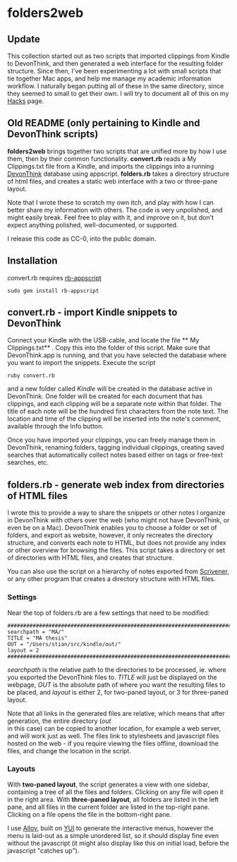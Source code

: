 # folders2web

## Update
This collection started out as two scripts that imported clippings from Kindle to DevonThink, and then generated a web interface for the resulting folder structure. Since then, I've been experimenting a lot with small scripts that tie together Mac apps, and help me manage my academic information workflow. I naturally began putting all of these in the same directory, since they seemed to small to get their own. I will try to document all of this on my [Hacks][100] page.

[100]: http://reganmian.net/wiki/Hacks

## Old README (only pertaining to Kindle and DevonThink scripts)

**folders2web**  brings together two scripts that are unified more by how I use them, then by their common functionality.
**convert.rb**  reads a My Clippings.txt file from a Kindle, and imports the clippings into a running [DevonThink][1] database
using appscript. **folders.rb**  takes a directory structure of html files, and creates a static web interface with a two 
or three-pane layout.

Note that I wrote these to scratch my own itch, and play with how I can better share my information with others. The code
is very unpolished, and might easily break. Feel free to play with it, and improve on it, but don't expect anything polished,
well-documented, or supported.

I release this code as CC-0, into the public domain.

[1]: http://www.devon-technologies.com/products/devonthink/

## Installation

convert.rb requires [rb-appscript][2]
  
	sudo gem install rb-appscript
[2]: http://appscript.sourceforge.net/rb-appscript/install.html

## convert.rb - import Kindle snippets to DevonThink

Connect your Kindle with the USB-cable, and locate the file ** My Clippings.txt** . Copy this into the folder of this 
script. Make sure that DevonThink.app is running, and that you have selected the database where you want to import
the snippets. Execute the script

	ruby convert.rb
  
and a new folder called *Kindle* will be created in the database active in DevonThink. One folder will be created for each
document that has clippings, and each clipping will be a separate note within that folder. The title of each note will
be the hundred first characters from the note text. The location and time of the clipping will be inserted into the
note's comment, available through the Info button.

Once you have imported your clippings, you can freely manage them in DevonThink, renaming folders, tagging individual 
clippings, creating saved searches that automatically collect notes based either on tags or free-text searches, etc.

## folders.rb - generate web index from directories of HTML files

I wrote this to provide a way to share the snippets or other notes I organize in DevonThink with others over the web (who might
not have DevonThink, or even be on a Mac). DevonThink enables you to choose a folder or set of folders, and export as website,
however, it only recreates the directory structure, and converts each note to HTML, but does not provide any index or other
overview for browsing the files. This script takes a directory or set of directories with HTML files, and creates that structure.

You can also use the script on a hierarchy of notes exported from [Scrivener][3], or any other program that creates a directory
structure with HTML files.

[3]: http://www.literatureandlatte.com/scrivener.php

### Settings

Near the top of folders.rb are a few settings that need to be modified:

	#######################################################################
	searchpath = "MA/"  
	TITLE = "MA thesis"
	OUT = "/Users/stian/src/kindle/out/"
	layout = 2
	#######################################################################

*searchpath* is the relative path to the directories to be processed, ie. where you exported the DevonThink files to. *TITLE* will
just be displayed on the webpage, *OUT* is the absolute path of where you want the resulting files to be placed, and *layout* is 
either 2, for two-paned layout, or 3 for three-paned layout.

Note that all links in the generated files are relative, which means that after generation, the entire directory (*out*  
in this case) can be copied to another location, for example a web server, and will work just as well. The files link to 
stylesheets and javascript files hosted on the web - if you require viewing the files offline, download the files, and change
the location in the script.

### Layouts

With **two-paned layout**, the script generates a view with one sidebar, containing a tree of all the files and folders. Clicking
on any file will open it in the right area. With **three-paned layout**, all folders are listed in the left pane, and all
files in the current folder are listed in the top-right pane. Clicking on a file opens the file in the bottom-right pane.

I use [Alloy][4], built on [YUI][5] to generate the interactive menus, however the menu is laid-out as a simple unordered
list, so it should display fine even without the javascript (it might also display like this on initial load, before the 
javascript "catches up").

[4]: http://alloy.liferay.com/
[5]: http://developer.yahoo.com/yui/